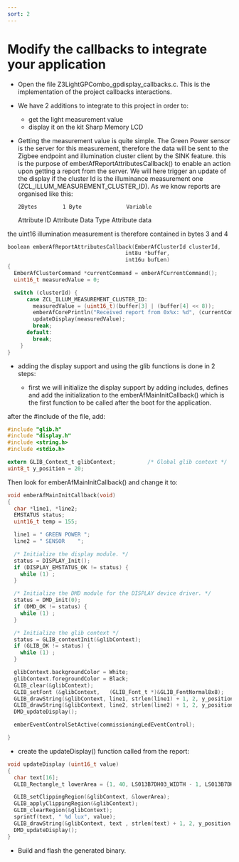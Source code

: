 ```yaml
---
sort: 2
---
```


# Modify the callbacks to integrate your application

- Open the file Z3LightGPCombo_gpdisplay_callbacks.c. This is the implementation of the project callbacks interactions.

- We have 2 additions to integrate to this project in order to:
  - get the light measurement value
  - display it on the kit Sharp Memory LCD

- Getting the measurement value is quite simple. The Green Power sensor is the server for this measurement, therefore the data will be sent to the Zigbee endpoint and illumination cluster client by the SINK feature.
this is the purpose of emberAfReportAttributesCallback() to enable an action upon getting a report from the server.
We will here trigger an update of the display if the cluster Id is the illuminance measurement one (ZCL_ILLUM_MEASUREMENT_CLUSTER_ID).
As we know reports are organised like this:

      2Bytes        1 Byte              Variable

  Attribute ID  Attribute Data Type   Attribute data

the uint16 illumination measurement is therefore contained in bytes 3 and 4  

```c
boolean emberAfReportAttributesCallback(EmberAfClusterId clusterId,
                                     int8u *buffer,
                                     int16u bufLen)
{
  EmberAfClusterCommand *currentCommand = emberAfCurrentCommand();
  uint16_t measuredValue = 0;

  switch (clusterId) {
      case ZCL_ILLUM_MEASUREMENT_CLUSTER_ID:
        measuredValue = (uint16_t)(buffer[3] | (buffer[4] << 8));
        emberAfCorePrintln("Received report from 0x%x: %d", (currentCommand->source), measuredValue);
        updateDisplay(measuredValue);
        break;
      default:
        break;
    }
}
```

- adding the display support and using the glib functions is done in 2 steps:

  - first we will initialize the display support by adding includes, defines and add the initialization to the emberAfMainInitCallback() which is the first function to be called after the boot for the application.

after the #include of the file, add:

```c
#include "glib.h"
#include "display.h"
#include <string.h>
#include <stdio.h>

extern GLIB_Context_t glibContext;          /* Global glib context */
uint8_t y_position = 20;
```

Then look for emberAfMainInitCallback() and change it to:

```c
void emberAfMainInitCallback(void)
{
  char *line1, *line2;
  EMSTATUS status;
  uint16_t temp = 155;

  line1 = " GREEN POWER ";
  line2 = " SENSOR    ";

  /* Initialize the display module. */
  status = DISPLAY_Init();
  if (DISPLAY_EMSTATUS_OK != status) {
    while (1) ;
  }

  /* Initialize the DMD module for the DISPLAY device driver. */
  status = DMD_init(0);
  if (DMD_OK != status) {
    while (1) ;
  }

  /* Initialize the glib context */
  status = GLIB_contextInit(&glibContext);
  if (GLIB_OK != status) {
    while (1) ;
  }

  glibContext.backgroundColor = White;
  glibContext.foregroundColor = Black;
  GLIB_clear(&glibContext);
  GLIB_setFont (&glibContext,   (GLIB_Font_t *)&GLIB_FontNormal8x8);
  GLIB_drawString(&glibContext, line1, strlen(line1) + 1, 2, y_position, 0);
  GLIB_drawString(&glibContext, line2, strlen(line2) + 1, 2, y_position + 10, 0);
  DMD_updateDisplay();

  emberEventControlSetActive(commissioningLedEventControl);

}
```

  - create the updateDisplay() function called from the report:

```c
void updateDisplay (uint16_t value)
{
  char text[16];
  GLIB_Rectangle_t lowerArea = {1, 40, LS013B7DH03_WIDTH - 1, LS013B7DH03_HEIGHT - 1};

  GLIB_setClippingRegion(&glibContext, &lowerArea);
  GLIB_applyClippingRegion(&glibContext);
  GLIB_clearRegion(&glibContext);
  sprintf(text, " %d lux", value);
  GLIB_drawString(&glibContext, text , strlen(text) + 1, 2, y_position + 20, 0);
  DMD_updateDisplay();
}
```
-	Build and flash the generated binary.
